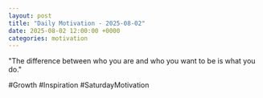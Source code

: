 ```yaml
---
layout: post
title: "Daily Motivation - 2025-08-02"
date: 2025-08-02 12:00:00 +0000
categories: motivation
---
```


"The difference between who you are and who you want to be is what you do."

#Growth #Inspiration #SaturdayMotivation

